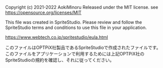 Copyright (c) 2021-2022 AokiMinoru
Released under the MIT license.
see https://opensource.org/licenses/MIT

This file was created in SpriteStudio.
Please review and follow the SpriteStudio terms and conditions to use this file in your application.

https://www.webtech.co.jp/spritestudio/eula.html

このファイルはOPTPiX社製品であるSpriteStudioで作成されたファイルです。
このファイルをアプリケーションで利用するためには上記OPTPiX社のSpriteStudioの規約を確認し、それに従ってください。

